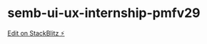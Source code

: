 # semb-ui-ux-internship-pmfv29

[Edit on StackBlitz ⚡️](https://stackblitz.com/edit/semb-ui-ux-internship-pmfv29)